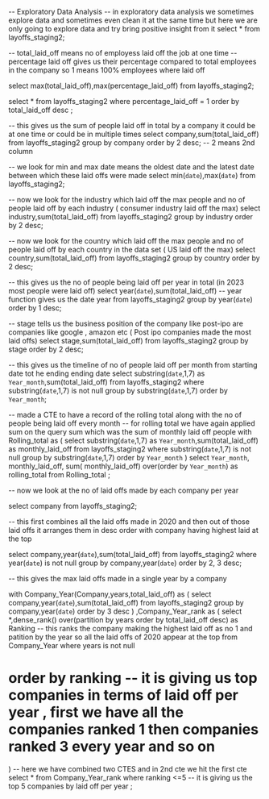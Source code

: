 
-- Exploratory Data Analysis 
-- in exploratory data analysis we sometimes explore data and sometimes even clean it at the same time but here we are only going to explore data and try bring positive insight from it 
select *
from layoffs_staging2; 

-- total_laid_off means no of employess laid off the job at one time 
-- percentage laid off gives us their percentage compared to total employees in the company so 1 means 100% employees where laid off 
 
select max(total_laid_off),max(percentage_laid_off)
from layoffs_staging2;

select *
from layoffs_staging2
where percentage_laid_off = 1
order by total_laid_off desc ; 

-- this gives us the sum of people laid off in total by a company it could be at one time or could be in multiple times
select company,sum(total_laid_off)
from layoffs_staging2
group by company
order by 2 desc;    -- 2 means 2nd column

-- we look for min and max date means the oldest date and the latest date between which these laid offs were made
select min(`date`),max(`date`)
from layoffs_staging2; 

-- now we look for the industry which laid off the max people and no of people laid off by each industry  ( consumer industry laid off the max)
select industry,sum(total_laid_off)
from layoffs_staging2
group by industry
order by 2 desc;    

-- now we look for the country which laid off the max people and no of people laid off by each country in the data set ( US laid off the max) 
select country,sum(total_laid_off)
from layoffs_staging2
group by country
order by 2 desc;   

-- this gives us the no of people being laid off per year in total (in 2023 most people were laid off)
select year(`date`),sum(total_laid_off)    -- year function gives us the date year 
from layoffs_staging2
group by year(`date`)
order by 1 desc;

-- stage tells us the business position of the company like post-ipo are companies like google , amazon etc ( Post ipo companies made the most laid offs)
select stage,sum(total_laid_off)
from layoffs_staging2
group by stage
order by 2 desc; 

-- this gives us the timeline of no of people laid off per month from starting date tot he ending  ending date 
select substring(`date`,1,7) as	 `Year_month`,sum(total_laid_off)
from layoffs_staging2
where substring(`date`,1,7) is not null
group by substring(`date`,1,7)
order by `Year_month`;

-- made a CTE to have a record of the rolling total along with the no of people being laid off every month 
-- for rolling total we have again applied sum on the query sum which was the sum of monthly laid off people 
with Rolling_total as 
(
select substring(`date`,1,7) as	 `Year_month`,sum(total_laid_off) as monthly_laid_off
from layoffs_staging2
where substring(`date`,1,7) is not null
group by substring(`date`,1,7)
order by `Year_month`
)
select `Year_month`, monthly_laid_off, sum( monthly_laid_off) over(order by `Year_month`) as rolling_total
from Rolling_total ;

-- now we look at the no of laid offs made by each company per year 

select company
from layoffs_staging2;

-- this first combines all the laid offs made in 2020 and then out of those laid offs it arranges them in desc order with company having highest laid at the top
  
select company,year(`date`),sum(total_laid_off)
from layoffs_staging2
where year(`date`) is not null
group by company,year(`date`)
order by 2, 3 desc;

-- this gives the max laid offs made in a single year by a company 

with Company_Year(Company,years,total_laid_off) as
(
select company,year(`date`),sum(total_laid_off)
from layoffs_staging2
group by company,year(`date`)
order by  3 desc
) 
,Company_Year_rank as
(
select *,dense_rank() over(partition by years order by total_laid_off desc) as Ranking 
-- this ranks the company making the highest laid off as no 1 and patition by the year so all the laid offs of 2020 appear at the top 
from Company_Year
where years is not null
# order by ranking         -- it is giving us top companies in terms of laid off per year , first we have all the companies ranked 1 then companies ranked 3 every year and so on 

)
-- here we have combined two CTES and in 2nd cte we hit the first cte
select *
from Company_Year_rank
where ranking <=5           -- it is giving us the top 5 companies by laid off per year 
;










